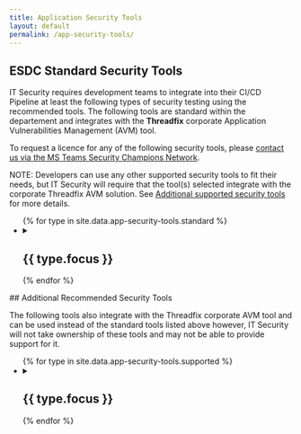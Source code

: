 ```yaml
---
title: Application Security Tools
layout: default
permalink: /app-security-tools/
---
```


## ESDC Standard Security Tools

IT Security requires development teams to integrate into their CI/CD Pipeline at least the following types of security testing using the recommended tools. The following tools are standard within the departement and integrates with the **Threadfix** corporate Application Vulnerabilities Management (AVM) tool.

To request a licence for any of the following security tools, please [contact us via the MS Teams Security Champions Network](https://teams.microsoft.com/l/channel/19%3a7fb48ff71f584a309817c64b3d599a77%40thread.tacv2/Licenses?groupId=bea80905-7f0f-432d-9a83-60561c1efcd2&tenantId=9ed55846-8a81-4246-acd8-b1a01abfc0d1).

NOTE: Developers can use any other supported security tools to fit their needs, but IT Security will require that the tool(s) selected integrate with the corporate Threadfix AVM solution. See [Additional supported security tools](#additional-supported-security-tools) for more details.

<ul class="list-unstyled">
{% for type in site.data.app-security-tools.standard %}
  <li>
  <details>
    <summary>
      <h2 class="h3" id="{{ type.focus | slugify }}">{{ type.focus }}</h2>
    </summary>
    {% if type.definition %}
      {{ type.definition %}}
    {% endif %}
    <p><strong>Corporate Standard(s):</strong></p>
    <ul class="list-group list-inline row mrgn-lft-0 mrgn-rght-0">
      {% for tool in type.tools %}
        <li class="list-group-item col-md-4 brdr-rds-0">
          <h3 class="list-group-item-heading" id="{{ tool.name | slugify }}">{{ tool.name }}</h3>
          <ul class="list-group-item-text list-inline">
            {% if tool.availability %}
              <li>{{ tool.availability }}</li>
            {% endif %}
            {% if tool.details %}
              <li><a href="{{ tool.details }}">Details</a></li>
            {% endif %}
          </ul>
        </li>
      {% endfor %}
    </ul>
  </details>
  </li>
{% endfor %}
</ul>
## Additional Recommended Security Tools

The following tools also integrate with the Threadfix corporate AVM tool and can be used instead of the standard tools listed above however, IT Security will not take ownership of these tools and may not be able to provide support for it.
<ul class="list-unstyled">
{% for type in site.data.app-security-tools.supported %}
  <li>
  <details>
    <summary>
      <h2 class="h3" id="{{ type.focus | slugify }}">{{ type.focus }}</h2>
    </summary>
    <p><strong>Additional Recommended Tool(s):</strong></p>
    <ul class="list-group list-inline row mrgn-lft-0 mrgn-rght-0">
      {% for tool in type.tools %}
        <li class="list-group-item col-md-4 brdr-rds-0">
          <h3 class="list-group-item-heading">{{ tool.name }}<br />{{ tool.product }}</h3>
          <ul class="list-group-item-text list-inline">
            {% if tool.pricing %}
              <li>{{ tool.pricing }}</li>
            {% endif %}
            {% if tool.details %}
              <li><a href="{{ tool.details }}">Details</a></li>
            {% endif %}
          </ul>
        </li>
      {% endfor %}
    </ul>
  </details>
  </li>
{% endfor %}
</ul>
